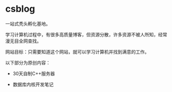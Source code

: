 # csblog

一站式秃头孵化基地。

学习计算机过程中，有很多高质量博客，但资源分散，许多资源不被人所知，经常漫无目全网查找。

网站目标：只需要知道这个网站，就可以学习计算机并找到满意的工作。

以下部分为原创内容：

- 30天自制C++服务器

- 数据库内核开发笔记
